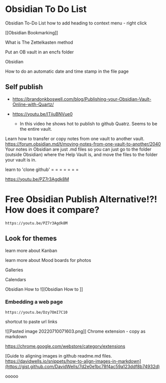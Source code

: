 # Obsidian To Do List

Obsidian To-Do List
how to add heading to context menu - right click

[[Obsidian Bookmarking]]


What is The Zettelkasten method

Put an OB vault in an encfs folder 

Obsidian 


How to do an automatic date and time stamp in the file page


## Self publish
- https://brandonkboswell.com/blog/Publishing-your-Obsidian-Vault-Online-with-Quartz/

- https://youtu.be/ITiiuBNVue0
	- In this video he shows hot to publish to github Quatrz.  Seems to be the entire vault.

Learn how to transfer or copy notes from one vault to another vault.  
https://forum.obsidian.md/t/moving-notes-from-one-vault-to-another/2040
Your notes in Obsidian are just .md files so you can just go to the folder (outside Obsidian) where the Help Vault is, and move the files to the folder your vault is in.

learn to 'clone github' 
= = = = = = =

https://youtu.be/PZ7r3Agdk8M
# Free Obsidian Publish Alternative!?! How does it compare?
```vid
https://youtu.be/PZ7r3Agdk8M
```







## Look for themes




learn more about Kanban


learn more about Mood boards for photos


Galleries



Calendars




Obsidian How to
![[Obsidian How to ]]



### Embedding a web page

```vid
https://youtu.be/Dzy7OmI7C10
```
shortcut to paste url links

![[Pasted image 20220710071603.png]]
Chrome extension - copy as markdown

https://chrome.google.com/webstore/category/extensions



[Guide to aligning images in github readme.md files. https://davidwells.io/snippets/how-to-align-images-in-markdown](https://gist.github.com/DavidWells/7d2e0e1bc78f4ac59a123ddf8b74932d)





















ooooo